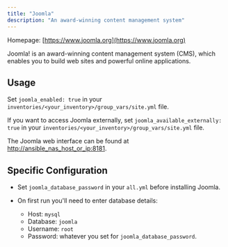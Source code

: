 ```yaml
---
title: "Joomla"
description: "An award-winning content management system"
---
```


Homepage: [https://www.joomla.org](https://www.joomla.org)

Joomla! is an award-winning content management system (CMS), which enables you to build web sites and powerful online applications.

## Usage

Set `joomla_enabled: true` in your `inventories/<your_inventory>/group_vars/site.yml` file.

If you want to access Joomla externally, set `joomla_available_externally: true` in your `inventories/<your_inventory>/group_vars/site.yml` file.

The Joomla web interface can be found at [http://ansible_nas_host_or_ip:8181](http://ansible_nas_host_or_ip:8181).

## Specific Configuration

- Set `joomla_database_password` in your `all.yml` before installing Joomla.

- On first run you'll need to enter database details:
  - Host: `mysql`
  - Database: `joomla`
  - Username: `root`
  - Password: whatever you set for `joomla_database_password`.
